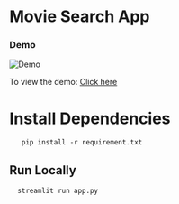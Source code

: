 # Movie Search App

### Demo
![Demo](https://user-images.githubusercontent.com/81603467/209421144-16eedb40-dffc-41a0-9044-5784f99ef5c9.png)

To view the demo: [Click here](https://ajay1812-machine-learning-proj-movie-search-streamlitapp-8ybbrt.streamlit.app/)

# Install Dependencies

```Requirements
   pip install -r requirement.txt
```  

## Run Locally

```Run 
  streamlit run app.py
```
